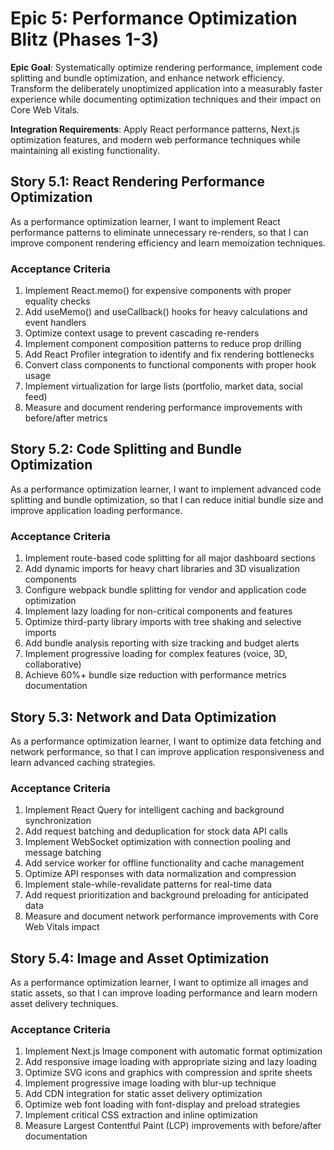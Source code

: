 # Epic 5: Performance Optimization Blitz (Phases 1-3)

**Epic Goal**: Systematically optimize rendering performance, implement code splitting and bundle optimization, and enhance network efficiency. Transform the deliberately unoptimized application into a measurably faster experience while documenting optimization techniques and their impact on Core Web Vitals.

**Integration Requirements**: Apply React performance patterns, Next.js optimization features, and modern web performance techniques while maintaining all existing functionality.

## Story 5.1: React Rendering Performance Optimization

As a performance optimization learner,
I want to implement React performance patterns to eliminate unnecessary re-renders,
so that I can improve component rendering efficiency and learn memoization techniques.

### Acceptance Criteria
1. Implement React.memo() for expensive components with proper equality checks
2. Add useMemo() and useCallback() hooks for heavy calculations and event handlers
3. Optimize context usage to prevent cascading re-renders
4. Implement component composition patterns to reduce prop drilling
5. Add React Profiler integration to identify and fix rendering bottlenecks
6. Convert class components to functional components with proper hook usage
7. Implement virtualization for large lists (portfolio, market data, social feed)
8. Measure and document rendering performance improvements with before/after metrics

## Story 5.2: Code Splitting and Bundle Optimization

As a performance optimization learner,
I want to implement advanced code splitting and bundle optimization,
so that I can reduce initial bundle size and improve application loading performance.

### Acceptance Criteria
1. Implement route-based code splitting for all major dashboard sections
2. Add dynamic imports for heavy chart libraries and 3D visualization components
3. Configure webpack bundle splitting for vendor and application code optimization
4. Implement lazy loading for non-critical components and features
5. Optimize third-party library imports with tree shaking and selective imports
6. Add bundle analysis reporting with size tracking and budget alerts
7. Implement progressive loading for complex features (voice, 3D, collaborative)
8. Achieve 60%+ bundle size reduction with performance metrics documentation

## Story 5.3: Network and Data Optimization

As a performance optimization learner,
I want to optimize data fetching and network performance,
so that I can improve application responsiveness and learn advanced caching strategies.

### Acceptance Criteria
1. Implement React Query for intelligent caching and background synchronization
2. Add request batching and deduplication for stock data API calls
3. Implement WebSocket optimization with connection pooling and message batching
4. Add service worker for offline functionality and cache management
5. Optimize API responses with data normalization and compression
6. Implement stale-while-revalidate patterns for real-time data
7. Add request prioritization and background preloading for anticipated data
8. Measure and document network performance improvements with Core Web Vitals impact

## Story 5.4: Image and Asset Optimization

As a performance optimization learner,
I want to optimize all images and static assets,
so that I can improve loading performance and learn modern asset delivery techniques.

### Acceptance Criteria
1. Implement Next.js Image component with automatic format optimization
2. Add responsive image loading with appropriate sizing and lazy loading
3. Optimize SVG icons and graphics with compression and sprite sheets
4. Implement progressive image loading with blur-up technique
5. Add CDN integration for static asset delivery optimization
6. Optimize web font loading with font-display and preload strategies
7. Implement critical CSS extraction and inline optimization
8. Measure Largest Contentful Paint (LCP) improvements with before/after documentation
